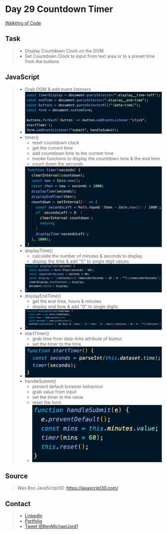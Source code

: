 # Day 29 Countdown Timer

[Walkthru of Code](add.url.here)

## Task

> - Display Countdown Clock on the DOM
> - Set Countdown Clock to input from text area or to a preset time from the buttons

## JavaScript

> - Grab DOM & add event listeners
> - ![dom elements and event listeners](images/dom.png)
> - timer()
>   - reset countdown clock
>   - get the current time
>   - add countdown time to the current time
>   - invoke functions to display the countdown time & the end time
>   - count down the seconds
> - ![timer function](images/timer.png)
> - displayTime()
>   - calculate the number of minutes & seconds to display
>   - display the time & add "0" to single digit values
> - ![display time function](images/display-time.png)
> - displayEndTime()
>   - get the end time, hours & minutes
>   - display end time & add "0" to single digits
> - ![display end time function](images/display-end.png)
> - startTimer()
>   - grab time from data-time attribute of button
>   - set the timer to the time
> - ![start time function](images/start.png)
> - handleSubmit()
>   - prevent default browser behaviour
>   - grab value from input
>   - set the timer to the value
>   - reset the form
>   - ![handle submit function](images/input.png)

## Source

> Wes Bos JavaScript30: https://javascript30.com/

## Contact

> - [LinkedIn](https://www.linkedin.com/in/benjamin-alt-higginbotham/)
> - [Portfolio](https://higginbotham.fun/)
> - [Tweet @BenMichaelJord1](https://twitter.com/BenMichaelJord1)
